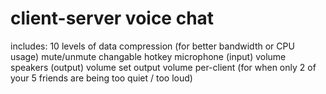 # client-server voice chat

includes:
10 levels of data compression (for better bandwidth or CPU usage)
mute/unmute changable hotkey
microphone (input) volume
speakers (output) volume
set output volume per-client (for when only 2 of your 5 friends are being too quiet / too loud)

